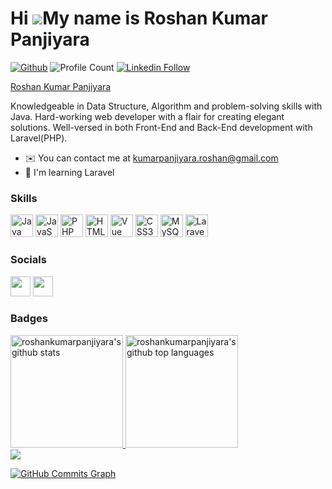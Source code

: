 Hi ![](https://user-images.githubusercontent.com/18350557/176309783-0785949b-9127-417c-8b55-ab5a4333674e.gif)My name is Roshan Kumar Panjiyara
==============================================================================================================================================
[![Github](https://img.shields.io/github/followers/roshankumarpanjiyara?label=Follow&style=social)](https://github.com/roshankumarpanjiyara)
![Profile Count](https://komarev.com/ghpvc/?username=roshankumarpanjiyara) 
[![Linkedin Follow](https://img.shields.io/badge/LinkedIn-100+-blue?style=social&logo=linkedin)](https://www.linkedin.com/in/roshan-kumar-panjiyara/)

<!-- <script src="https://platform.linkedin.com/badges/js/profile.js" async defer type="text/javascript"></script> -->
<div class="badge-base LI-profile-badge" data-locale="en_US" data-size="medium" data-theme="light" data-type="HORIZONTAL" data-vanity="roshan-kumar-panjiyara" data-version="v1"><a class="badge-base__link LI-simple-link" href="https://in.linkedin.com/in/roshan-kumar-panjiyara?trk=profile-badge">Roshan Kumar Panjiyara</a></div>


Knowledgeable in Data Structure, Algorithm and problem-solving skills with Java. Hard-working web developer with a flair for creating elegant solutions. Well-versed in both Front-End and Back-End development with Laravel(PHP).

* ✉️  You can contact me at [kumarpanjiyara.roshan@gmail.com](mailto:kumarpanjiyara.roshan@gmail.com)
* 🧠  I'm learning Laravel

### Skills

<p align="left">
<a href="https://www.oracle.com/java/" target="_blank" rel="noreferrer"><img src="https://raw.githubusercontent.com/danielcranney/readme-generator/main/public/icons/skills/java-colored.svg" width="36" height="36" alt="Java" /></a>
<a href="https://developer.mozilla.org/en-US/docs/Web/JavaScript" target="_blank" rel="noreferrer"><img src="https://raw.githubusercontent.com/danielcranney/readme-generator/main/public/icons/skills/javascript-colored.svg" width="36" height="36" alt="JavaScript" /></a>
<a href="https://www.php.net/" target="_blank" rel="noreferrer"><img src="https://raw.githubusercontent.com/danielcranney/readme-generator/main/public/icons/skills/php-colored.svg" width="36" height="36" alt="PHP" /></a>
<a href="https://developer.mozilla.org/en-US/docs/Glossary/HTML5" target="_blank" rel="noreferrer"><img src="https://raw.githubusercontent.com/danielcranney/readme-generator/main/public/icons/skills/html5-colored.svg" width="36" height="36" alt="HTML5" /></a>
<a href="https://vuejs.org/" target="_blank" rel="noreferrer"><img src="https://raw.githubusercontent.com/danielcranney/readme-generator/main/public/icons/skills/vuejs-colored.svg" width="36" height="36" alt="Vue" /></a>
<a href="https://www.w3.org/TR/CSS/#css" target="_blank" rel="noreferrer"><img src="https://raw.githubusercontent.com/danielcranney/readme-generator/main/public/icons/skills/css3-colored.svg" width="36" height="36" alt="CSS3" /></a>
<a href="https://www.mysql.com/" target="_blank" rel="noreferrer"><img src="https://raw.githubusercontent.com/danielcranney/readme-generator/main/public/icons/skills/mysql-colored.svg" width="36" height="36" alt="MySQL" /></a>
<a href="https://laravel.com/" target="_blank" rel="noreferrer"><img src="https://raw.githubusercontent.com/danielcranney/readme-generator/main/public/icons/skills/laravel-colored.svg" width="36" height="36" alt="Laravel" /></a>
</p>

### Socials

<p align="left"> <a href="https://www.github.com/roshankumarpanjiyara" target="_blank" rel="noreferrer"><img src="https://raw.githubusercontent.com/danielcranney/readme-generator/main/public/icons/socials/github.svg" width="32" height="32" /></a> <a href="https://www.linkedin.com/in/roshankumarpanjiyara" target="_blank" rel="noreferrer"><img src="https://raw.githubusercontent.com/danielcranney/readme-generator/main/public/icons/socials/linkedin.svg" width="32" height="32" /></a></p>

### Badges

<a href="https://github.com/roshankumarpanjiyara">
  <img height="180em" src="https://github-readme-stats.vercel.app/api?username=roshankumarpanjiyara&show_icons=true&theme=merko&count_private=false" alt="roshankumarpanjiyara's github stats" />
  <img height="180em" src="https://github-readme-stats.vercel.app/api/top-langs/?username=roshankumarpanjiyara&theme=merko&layout=compact" alt="roshankumarpanjiyara's github top languages" />
</a>

<br/>
<a href="http://www.github.com/roshankumarpanjiyara"><img src="https://github-readme-streak-stats.herokuapp.com/?user=roshankumarpanjiyara&stroke=ffffff&background=1c1917&ring=0891b2&fire=0891b2&currStreakNum=ffffff&currStreakLabel=0891b2&sideNums=ffffff&sideLabels=ffffff&dates=ffffff&hide_border=true" /></a>

<a href="http://www.github.com/roshankumarpanjiyara"><img src="https://github-readme-activity-graph.cyclic.app/graph?username=roshankumarpanjiyara&bg_color=1c1917&color=ffffff&line=0891b2&point=ffffff&area_color=1c1917&area=true&hide_border=true&custom_title=GitHub%20Commits%20Graph" alt="GitHub Commits Graph" /></a>
